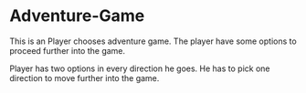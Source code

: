 # Adventure-Game

This is an Player chooses adventure game. The player have some options to proceed further into the game. 

Player has two options in every direction he goes. He has to pick one direction to move further into the game.
